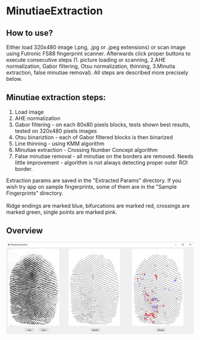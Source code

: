 # MinutiaeExtraction

<h2> How to use? </h2>
<p> Either load 320x480 image (.png, .jpg or .jpeg extensions) or scan image using Futronic FS88 fingerprint scanner. Afterwards click proper buttons to execute consecutive steps (1. picture loading or scanning, 2.AHE normalization, Gabor filtering, Otsu normalization, thinning, 3.Minutia extraction, false minutiae removal). All steps are described more precisely below.</p>

<h2>Minutiae extraction steps:</h2>
<ol>
  <li> Load image </li>
  <li> AHE normalization </li>
  <li> Gabor filtering - on each 80x80 pixels blocks, tests shown best results, tested on 320x480 pixels images </li>
  <li> Otsu binariztion - each of Gabor filtered blocks is then binarized </li>
  <li> Line thinning - using KMM algorithm </li>
  <li> Minutiae extraction - Crossing Number Concept algorithm </li>
  <li> False minutiae removal - all minutiae on the borders are removed. Needs little improvement - algorithm is not always detecting proper outer ROI border. </li>  
</ol>

Extraction params are saved in the "Extracted Params" directory. If you wish try app on sample fingerprints, some of them are in the "Sample Fingerprints" directory. <br> <br>
Ridge endings are marked blue, bifurcations are marked red, crossings are marked green, single points are marked pink.

<h2> Overview </h2>
<p align="center">
  <img src="results.png">
</p>
